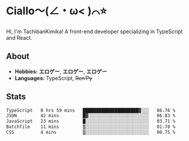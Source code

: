 # Ciallo～(∠・ω< )⌒⭐️

Hi, I'm TachibanKimika! A front-end developer specializing in TypeScript and React.

## About
- **Hobbies:** **エロゲー**, **エロゲー**, **エロゲー**
- **Languages:** TypeScript, ~~Ren’Py~~

## Stats
<!--START_SECTION:waka-->

```txt
TypeScript   8 hrs 59 mins   █████████████████████▓░░░   86.76 %
JSON         42 mins         █▓░░░░░░░░░░░░░░░░░░░░░░░   06.83 %
JavaScript   23 mins         █░░░░░░░░░░░░░░░░░░░░░░░░   03.71 %
Batchfile    11 mins         ▒░░░░░░░░░░░░░░░░░░░░░░░░   01.78 %
CSS          4 mins          ▒░░░░░░░░░░░░░░░░░░░░░░░░   00.75 %
```

<!--END_SECTION:waka-->

<!-- ![Metrics](https://metrics.lecoq.io/TachibanaKimika?template=classic&base.activity=0&base.community=0&base.repositories=0&languages=1&isocalendar=1&isocalendar.duration=half-year&languages.limit=8&languages.sections=most-used&languages.colors=github&languages.threshold=0%25&languages.indepth=false&languages.recent.load=300&languages.recent.days=14&config.timezone=Asia%2FShanghai)
 -->
